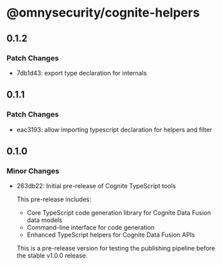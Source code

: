 # @omnysecurity/cognite-helpers

## 0.1.2

### Patch Changes

- 7db1d43: export type declaration for internals

## 0.1.1

### Patch Changes

- eac3193: allow importing typescript declaration for helpers and filter

## 0.1.0

### Minor Changes

- 263db22: Initial pre-release of Cognite TypeScript tools

  This pre-release includes:
  - Core TypeScript code generation library for Cognite Data Fusion data models
  - Command-line interface for code generation
  - Enhanced TypeScript helpers for Cognite Data Fusion APIs

  This is a pre-release version for testing the publishing pipeline before the stable v1.0.0 release.
